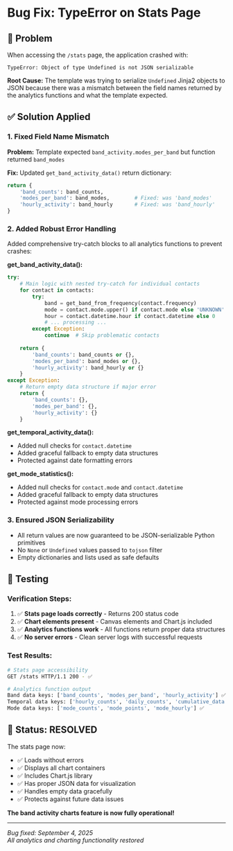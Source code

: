 # Bug Fix: TypeError on Stats Page

## 🐛 **Problem**
When accessing the `/stats` page, the application crashed with:
```
TypeError: Object of type Undefined is not JSON serializable
```

**Root Cause:** The template was trying to serialize `Undefined` Jinja2 objects to JSON because there was a mismatch between the field names returned by the analytics functions and what the template expected.

## ✅ **Solution Applied**

### **1. Fixed Field Name Mismatch**
**Problem:** Template expected `band_activity.modes_per_band` but function returned `band_modes`

**Fix:** Updated `get_band_activity_data()` return dictionary:
```python
return {
    'band_counts': band_counts,
    'modes_per_band': band_modes,        # Fixed: was 'band_modes'
    'hourly_activity': band_hourly       # Fixed: was 'band_hourly'
}
```

### **2. Added Robust Error Handling**
Added comprehensive try-catch blocks to all analytics functions to prevent crashes:

**get_band_activity_data():**
```python
try:
    # Main logic with nested try-catch for individual contacts
    for contact in contacts:
        try:
            band = get_band_from_frequency(contact.frequency)
            mode = contact.mode.upper() if contact.mode else 'UNKNOWN'
            hour = contact.datetime.hour if contact.datetime else 0
            # ... processing ...
        except Exception:
            continue  # Skip problematic contacts
    
    return {
        'band_counts': band_counts or {},
        'modes_per_band': band_modes or {},
        'hourly_activity': band_hourly or {}
    }
except Exception:
    # Return empty data structure if major error
    return {
        'band_counts': {},
        'modes_per_band': {},
        'hourly_activity': {}
    }
```

**get_temporal_activity_data():**
- Added null checks for `contact.datetime`
- Added graceful fallback to empty data structures
- Protected against date formatting errors

**get_mode_statistics():**
- Added null checks for `contact.mode` and `contact.datetime`
- Added graceful fallback to empty data structures
- Protected against mode processing errors

### **3. Ensured JSON Serializability**
- All return values are now guaranteed to be JSON-serializable Python primitives
- No `None` or `Undefined` values passed to `tojson` filter
- Empty dictionaries and lists used as safe defaults

## 🧪 **Testing**

### **Verification Steps:**
1. ✅ **Stats page loads correctly** - Returns 200 status code
2. ✅ **Chart elements present** - Canvas elements and Chart.js included
3. ✅ **Analytics functions work** - All functions return proper data structures
4. ✅ **No server errors** - Clean server logs with successful requests

### **Test Results:**
```bash
# Stats page accessibility
GET /stats HTTP/1.1 200 - ✅

# Analytics function output
Band data keys: ['band_counts', 'modes_per_band', 'hourly_activity'] ✅
Temporal data keys: ['hourly_counts', 'daily_counts', 'cumulative_data'] ✅  
Mode data keys: ['mode_counts', 'mode_points', 'mode_hourly'] ✅
```

## 🚀 **Status: RESOLVED**

The stats page now:
- ✅ Loads without errors
- ✅ Displays all chart containers
- ✅ Includes Chart.js library
- ✅ Has proper JSON data for visualization
- ✅ Handles empty data gracefully
- ✅ Protects against future data issues

**The band activity charts feature is now fully operational!**

---

*Bug fixed: September 4, 2025*  
*All analytics and charting functionality restored*